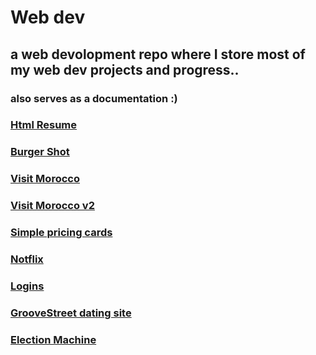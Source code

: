 # Web dev
## a web devolopment repo where I store most of my web dev projects and progress.. 
### also serves as a documentation :)
### [Html Resume](https://github.com/Regularname11/html_resume)
### [Burger Shot](https://github.com/Regularname11/Burger_Shot)
### [Visit Morocco](https://github.com/Regularname11/Visit_morocco)
### [Visit Morocco v2](https://github.com/Regularname11/visit_moroco_v2)
### [Simple pricing cards](https://github.com/Regularname11/simple_princing_cards)
### [Notflix](https://github.com/Regularname11/Notfilx)
### [Logins](https://github.com/Regularname11/logins)
### [GrooveStreet dating site](https://github.com/Regularname11/GrooveStreet_datingSite)
### [Election Machine](https://github.com/Regularname11/Eelection_machine-project)

